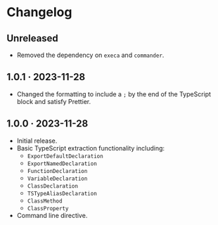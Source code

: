 # Changelog

## Unreleased

- Removed the dependency on `execa` and `commander`.

## 1.0.1 · 2023-11-28

- Changed the formatting to include a `;` by the end of the TypeScript block and satisfy Prettier.

## 1.0.0 · 2023-11-28

- Initial release.
- Basic TypeScript extraction functionality including:
  - `ExportDefaultDeclaration`
  - `ExportNamedDeclaration`
  - `FunctionDeclaration`
  - `VariableDeclaration`
  - `ClassDeclaration`
  - `TSTypeAliasDeclaration`
  - `ClassMethod`
  - `ClassProperty`
- Command line directive.
